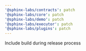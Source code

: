 ```yaml
---
'@sphinx-labs/contracts': patch
'@sphinx-labs/core': patch
'@sphinx-labs/demo': patch
'@sphinx-labs/executor': patch
'@sphinx-labs/plugins': patch
---
```


Include build during release process
